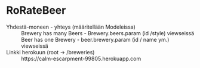 # RoRateBeer
<dl>
  <dt>Yhdestä-moneen - yhteys (määritellään Modeleissa)</dt>
  <dd>Brewery has many Beers - Brewery.beers.param (id /style) viewseissä</dd>
  <dd>Beer has one Brewery - beer.brewery.param (id / name ym.) viewseissä</dd>
  <dt>Linkki herokuun (root -> /breweries)</dt>
  <dd>https://calm-escarpment-99805.herokuapp.com</dd>
</dl>